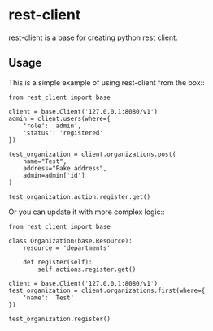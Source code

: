rest-client
===========

rest-client is a base for creating python rest client.

Usage
-----

This is a simple example of using rest-client from the box::

    from rest_client import base

    client = base.Client('127.0.0.1:8080/v1')
    admin = client.users(where={
        'role': 'admin',
        'status': 'registered'
    })

    test_organization = client.organizations.post(
        name="Test",
        address="Fake address",
        admin=admin['id']
    )

    test_organization.action.register.get()

Or you can update it with more complex logic::

    from rest_client import base

    class Organization(base.Resource):
        resource = 'departments'

        def register(self):
            self.actions.register.get()

    client = base.Client('127.0.0.1:8080/v1')
    test_organization = client.organizations.first(where={
        'name': 'Test'
    })

    test_organization.register()

